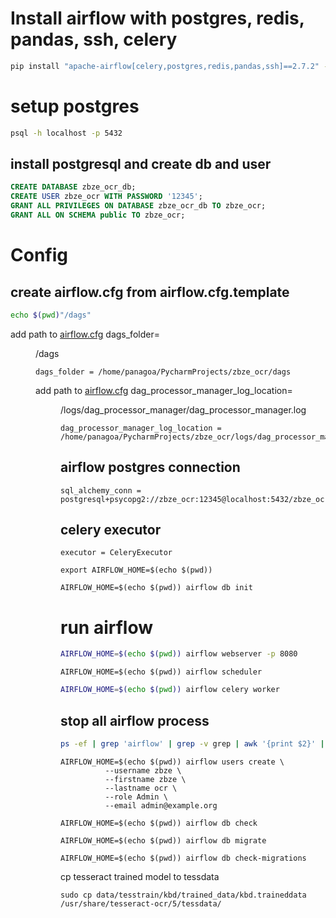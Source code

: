 # Install airflow with postgres, redis, pandas, ssh, celery

```sh
pip install "apache-airflow[celery,postgres,redis,pandas,ssh]==2.7.2" --constraint "https://raw.githubusercontent.com/apache/airflow/constraints-2.7.2/constraints-3.8.txt"
```

# setup postgres
```sh
psql -h localhost -p 5432
```

## install postgresql and create db and user
```sql
CREATE DATABASE zbze_ocr_db;
CREATE USER zbze_ocr WITH PASSWORD '12345';
GRANT ALL PRIVILEGES ON DATABASE zbze_ocr_db TO zbze_ocr;
GRANT ALL ON SCHEMA public TO zbze_ocr;
```

# Config 

## create airflow.cfg from airflow.cfg.template

```sh
echo $(pwd)"/dags"
```

add path to [airflow.cfg](airflow.cfg) dags_folder=<dir>/dags
```text
dags_folder = /home/panagoa/PycharmProjects/zbze_ocr/dags
```

add path to [airflow.cfg](airflow.cfg) dag_processor_manager_log_location=<dir>/logs/dag_processor_manager/dag_processor_manager.log
```text
dag_processor_manager_log_location = /home/panagoa/PycharmProjects/zbze_ocr/logs/dag_processor_manager/dag_processor_manager.log
```

## airflow postgres connection
```
sql_alchemy_conn = postgresql+psycopg2://zbze_ocr:12345@localhost:5432/zbze_ocr_db
```

## celery executor
```
executor = CeleryExecutor
```

```shell
export AIRFLOW_HOME=$(echo $(pwd))
```

```shell
AIRFLOW_HOME=$(echo $(pwd)) airflow db init
```

# run airflow
```sh
AIRFLOW_HOME=$(echo $(pwd)) airflow webserver -p 8080
```

```shell
AIRFLOW_HOME=$(echo $(pwd)) airflow scheduler
```

```sh
AIRFLOW_HOME=$(echo $(pwd)) airflow celery worker
```

## stop all airflow process 
```sh
ps -ef | grep 'airflow' | grep -v grep | awk '{print $2}' | xargs -r kill -9
```

```shell
AIRFLOW_HOME=$(echo $(pwd)) airflow users create \
          --username zbze \
          --firstname zbze \
          --lastname ocr \
          --role Admin \
          --email admin@example.org
```

```shell
AIRFLOW_HOME=$(echo $(pwd)) airflow db check
```

```shell
AIRFLOW_HOME=$(echo $(pwd)) airflow db migrate
```

```shell
AIRFLOW_HOME=$(echo $(pwd)) airflow db check-migrations
```

cp tesseract trained model to tessdata
```shell
sudo cp data/tesstrain/kbd/trained_data/kbd.traineddata  /usr/share/tesseract-ocr/5/tessdata/
```